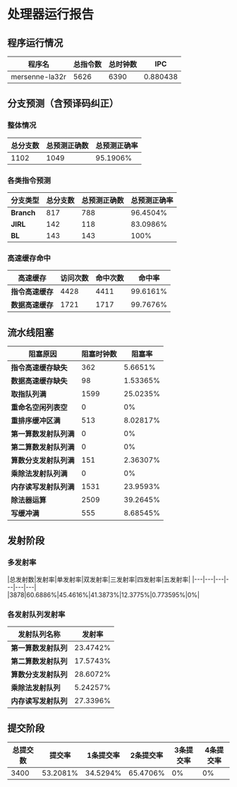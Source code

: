 # 处理器运行报告
## 程序运行情况
|程序名|总指令数|总时钟数|IPC|
|---|---|---|---|
|mersenne-la32r|5626|6390|0.880438|

## 分支预测（含预译码纠正）
### 整体情况
|总分支数|总预测正确数|总预测正确率|
|---|---|---|
|1102|1049|95.1906%|

### 各类指令预测
|分支类型|总分支数|总预测正确数|总预测正确率|
|---|---|---|---|
|**Branch**| 817 | 788 | 96.4504%|
|**JIRL**| 142 | 118 | 83.0986%|
|**BL**| 143 | 143 | 100%|

### 高速缓存命中
|高速缓存|访问次数|命中次数|命中率|
|---|---|---|---|
|**指令高速缓存**| 4428 | 4411 | 99.6161%|
|**数据高速缓存**| 1721 | 1717 | 99.7676%|
## 流水线阻塞
|阻塞原因|阻塞时钟数|阻塞率|
|---|---|---|
|**指令高速缓存缺失**| 362 | 5.6651%|
|**数据高速缓存缺失**| 98 | 1.53365%|
|**取指队列满**| 1599 | 25.0235%|
|**重命名空闲列表空**|0 | 0%|
|**重排序缓冲区满**|513 | 8.02817%|
|**第一算数发射队列满**|0 | 0%|
|**第二算数发射队列满**|0 | 0%|
|**算数分支发射队列满**|151 | 2.36307%|
|**乘除法发射队列满**|0 | 0%|
|**内存读写发射队列满**|1531 | 23.9593%|
|**除法器运算**|2509 | 39.2645%|
|**写缓冲满**|555 | 8.68545%|

## 发射阶段
### 多发射率
|总发射数|发射率|单发射率|双发射率|三发射率|四发射率|五发射率|
|---|---|---|---|---|---|
|3878|60.6886%|45.4616%|41.3873%|12.3775%|0.773595%|0%|

### 各发射队列发射率
|发射队列名称|发射率|
|---|---|
|**第一算数发射队列**|23.4742%|
|**第二算数发射队列**|17.5743%|
|**算数分支发射队列**|28.6072%|
|**乘除法发射队列**|5.24257%|
|**内存读写发射队列**|27.3396%|

## 提交阶段
|总提交数|提交率|1条提交率|2条提交率|3条提交率|4条提交率|
|---|---|---|---|---|---|
|3400|53.2081%|34.5294%|65.4706%|0%|0%|
